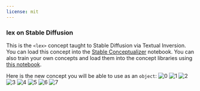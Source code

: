 ```yaml
---
license: mit
---
```

### lex on Stable Diffusion
This is the `<lex>` concept taught to Stable Diffusion via Textual Inversion. You can load this concept into the [Stable Conceptualizer](https://colab.research.google.com/github/huggingface/notebooks/blob/main/diffusers/stable_conceptualizer_inference.ipynb) notebook. You can also train your own concepts and load them into the concept libraries using [this notebook](https://colab.research.google.com/github/huggingface/notebooks/blob/main/diffusers/sd_textual_inversion_training.ipynb).

Here is the new concept you will be able to use as an `object`:
![<lex> 0](https://huggingface.co/sd-concepts-library/lex/resolve/main/concept_images/3.jpeg)
![<lex> 1](https://huggingface.co/sd-concepts-library/lex/resolve/main/concept_images/1.jpeg)
![<lex> 2](https://huggingface.co/sd-concepts-library/lex/resolve/main/concept_images/4.jpeg)
![<lex> 3](https://huggingface.co/sd-concepts-library/lex/resolve/main/concept_images/6.jpeg)
![<lex> 4](https://huggingface.co/sd-concepts-library/lex/resolve/main/concept_images/5.jpeg)
![<lex> 5](https://huggingface.co/sd-concepts-library/lex/resolve/main/concept_images/0.jpeg)
![<lex> 6](https://huggingface.co/sd-concepts-library/lex/resolve/main/concept_images/2.jpeg)
![<lex> 7](https://huggingface.co/sd-concepts-library/lex/resolve/main/concept_images/7.jpeg)

